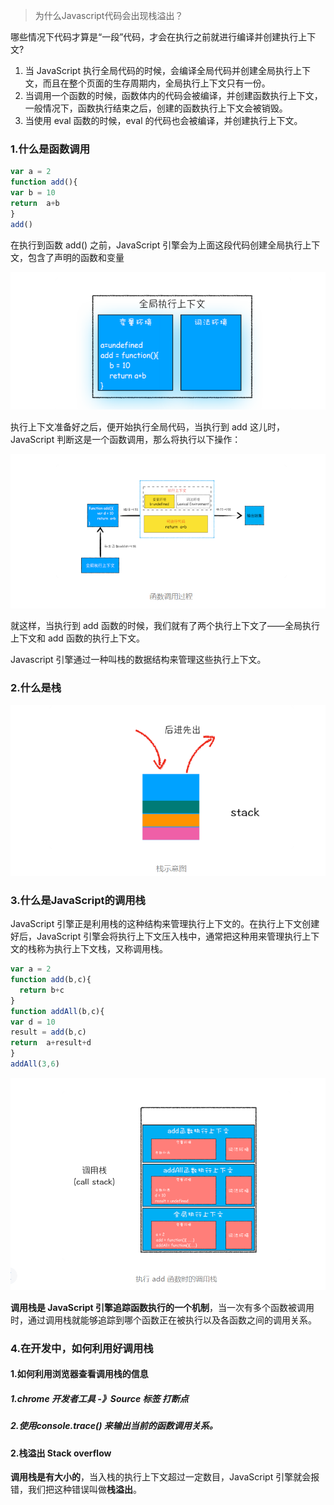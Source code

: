 > 为什么Javascript代码会出现栈溢出？

哪些情况下代码才算是“一段”代码，才会在执行之前就进行编译并创建执行上下文?

1. 当 JavaScript 执行全局代码的时候，会编译全局代码并创建全局执行上下文，而且在整个页面的生存周期内，全局执行上下文只有一份。
2. 当调用一个函数的时候，函数体内的代码会被编译，并创建函数执行上下文，一般情况下，函数执行结束之后，创建的函数执行上下文会被销毁。
3. 当使用 eval 函数的时候，eval 的代码也会被编译，并创建执行上下文。

### 1.什么是函数调用

```javascript
var a = 2
function add(){
var b = 10
return  a+b
}
add()
```

在执行到函数 add() 之前，JavaScript 引擎会为上面这段代码创建全局执行上下文，包含了声明的函数和变量

![image-20211212203943899](../../../image/image-20211212203943899.png)

执行上下文准备好之后，便开始执行全局代码，当执行到 add 这儿时，JavaScript 判断这是一个函数调用，那么将执行以下操作：

![image-20211212204132346](../../../image/image-20211212204132346.png)

就这样，当执行到 add 函数的时候，我们就有了两个执行上下文了——全局执行上下文和 add 函数的执行上下文。

Javascript 引擎通过一种叫栈的数据结构来管理这些执行上下文。

### 2.什么是栈

![image-20211212204238622](../../../image/image-20211212204238622.png)

### 3.什么是JavaScript的调用栈

JavaScript 引擎正是利用栈的这种结构来管理执行上下文的。在执行上下文创建好后，JavaScript 引擎会将执行上下文压入栈中，通常把这种用来管理执行上下文的栈称为执行上下文栈，又称调用栈。

```javascript
var a = 2
function add(b,c){
  return b+c
}
function addAll(b,c){
var d = 10
result = add(b,c)
return  a+result+d
}
addAll(3,6)
```

![image-20211212204401907](../../../image/image-20211212204401907.png)



**调用栈是 JavaScript 引擎追踪函数执行的一个机制**，当一次有多个函数被调用时，通过调用栈就能够追踪到哪个函数正在被执行以及各函数之间的调用关系。

### 4.在开发中，如何利用好调用栈

#### 1.如何利用浏览器查看调用栈的信息

##### 1.chrome 开发者工具 -》Source 标签 打断点

##### 2.使用console.trace() 来输出当前的函数调用关系。



#### 2.栈溢出 Stack overflow

**调用栈是有大小的**，当入栈的执行上下文超过一定数目，JavaScript 引擎就会报错，我们把这种错误叫做**栈溢出**。













